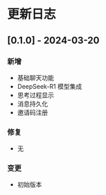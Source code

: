 # 更新日志

## [0.1.0] - 2024-03-20

### 新增
- 基础聊天功能
- DeepSeek-R1 模型集成
- 思考过程显示
- 消息持久化
- 邀请码注册

### 修复
- 无

### 变更
- 初始版本